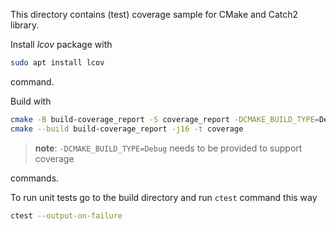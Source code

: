 This directory contains (test) coverage sample for CMake and Catch2 library.

Install *lcov* package with

```bash
sudo apt install lcov
```

command.

Build with

```bash
cmake -B build-coverage_report -S coverage_report -DCMAKE_BUILD_TYPE=Debug
cmake --build build-coverage_report -j16 -t coverage
```

> **note**: `-DCMAKE_BUILD_TYPE=Debug` needs to be provided to support coverage 

commands.

To run unit tests go to the build directory and run `ctest` command this way

```bash
ctest --output-on-failure
```
